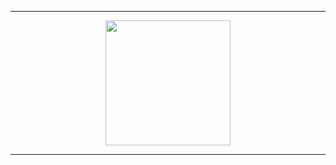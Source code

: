 
--------------------------------------------
<div align="center">
  <a href="https://github.com/EduardoGrillo">
  <img height="200em" src="https://github-readme-stats.vercel.app/api/top-langs/?username=jvsouzx&langs_count=4&theme=dark"/>
</div>
  

--------------------------------------------
